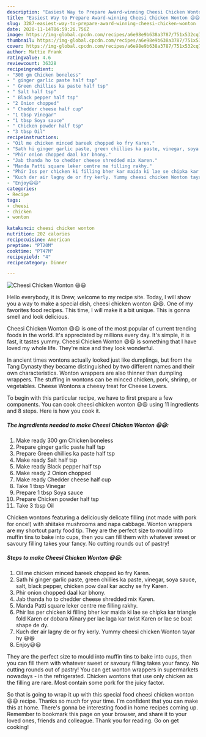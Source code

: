 ```yaml
---
description: "Easiest Way to Prepare Award-winning Cheesi Chicken Wonton 😃😃"
title: "Easiest Way to Prepare Award-winning Cheesi Chicken Wonton 😃😃"
slug: 3287-easiest-way-to-prepare-award-winning-cheesi-chicken-wonton
date: 2020-11-14T06:59:26.756Z
image: https://img-global.cpcdn.com/recipes/a6e98e9b638a3787/751x532cq70/cheesi-chicken-wonton-😃😃-recipe-main-photo.jpg
thumbnail: https://img-global.cpcdn.com/recipes/a6e98e9b638a3787/751x532cq70/cheesi-chicken-wonton-😃😃-recipe-main-photo.jpg
cover: https://img-global.cpcdn.com/recipes/a6e98e9b638a3787/751x532cq70/cheesi-chicken-wonton-😃😃-recipe-main-photo.jpg
author: Mattie Frank
ratingvalue: 4.6
reviewcount: 36328
recipeingredient:
- "300 gm Chicken boneless"
- " ginger garlic paste half tsp"
- " Green chillies ka paste half tsp"
- " Salt half tsp"
- " Black pepper half tsp"
- "2 Onion chopped"
- " Chedder cheese half cup"
- "1 tbsp Vinegar"
- "1 tbsp Soya sauce"
- " Chicken powder half tsp"
- "3 tbsp Oil"
recipeinstructions:
- "Oil me chicken minced bareek chopped ko fry Karen."
- "Sath hi ginger garlic paste, green chillies ka paste, vinegar, soya sauce, salt, black pepper, chicken pow daal kar acchy se fry Karen."
- "Phir onion chopped daal kar bhony."
- "Jab thanda ho to chedder cheese shredded mix Karen."
- "Manda Patti square leker centre me filling rakhy."
- "Phir Iss per chicken ki filling bher kar maida ki lae se chipka kar triangle fold Karen or dobara Kinary per lae laga kar twist Karen or lae se boat shape de dy."
- "Kuch der air lagny de or fry kerly. Yummy cheesi chicken Wonton tayar hy 😃😃"
- "Enjoy😃😃"
categories:
- Recipe
tags:
- cheesi
- chicken
- wonton

katakunci: cheesi chicken wonton 
nutrition: 202 calories
recipecuisine: American
preptime: "PT20M"
cooktime: "PT47M"
recipeyield: "4"
recipecategory: Dinner

---
```



![Cheesi Chicken Wonton 😃😃](https://img-global.cpcdn.com/recipes/a6e98e9b638a3787/751x532cq70/cheesi-chicken-wonton-😃😃-recipe-main-photo.jpg)

Hello everybody, it is Drew, welcome to my recipe site. Today, I will show you a way to make a special dish, cheesi chicken wonton 😃😃. One of my favorites food recipes. This time, I will make it a bit unique. This is gonna smell and look delicious.

Cheesi Chicken Wonton 😃😃 is one of the most popular of current trending foods in the world. It's appreciated by millions every day. It's simple, it is fast, it tastes yummy. Cheesi Chicken Wonton 😃😃 is something that I have loved my whole life. They're nice and they look wonderful.

In ancient times wontons actually looked just like dumplings, but from the Tang Dynasty they became distinguished by two different names and their own characteristics. Wonton wrappers are also thinner than dumpling wrappers. The stuffing in wontons can be minced chicken, pork, shrimp, or vegetables. Cheese Wontons a cheesy treat for Cheese Lovers.


To begin with this particular recipe, we have to first prepare a few components. You can cook cheesi chicken wonton 😃😃 using 11 ingredients and 8 steps. Here is how you cook it.

<!--inarticleads1-->

##### The ingredients needed to make Cheesi Chicken Wonton 😃😃:

1. Make ready 300 gm Chicken boneless
1. Prepare  ginger garlic paste half tsp
1. Prepare  Green chillies ka paste half tsp
1. Make ready  Salt half tsp
1. Make ready  Black pepper half tsp
1. Make ready 2 Onion chopped
1. Make ready  Chedder cheese half cup
1. Take 1 tbsp Vinegar
1. Prepare 1 tbsp Soya sauce
1. Prepare  Chicken powder half tsp
1. Take 3 tbsp Oil


Chicken wontons featuring a deliciously delicate filling (not made with pork for once!) with shiitake mushrooms and napa cabbage. Wonton wrappers are my shortcut party food tip. They are the perfect size to mould into muffin tins to bake into cups, then you can fill them with whatever sweet or savoury filling takes your fancy. No cutting rounds out of pastry! 

<!--inarticleads2-->

##### Steps to make Cheesi Chicken Wonton 😃😃:

1. Oil me chicken minced bareek chopped ko fry Karen.
1. Sath hi ginger garlic paste, green chillies ka paste, vinegar, soya sauce, salt, black pepper, chicken pow daal kar acchy se fry Karen.
1. Phir onion chopped daal kar bhony.
1. Jab thanda ho to chedder cheese shredded mix Karen.
1. Manda Patti square leker centre me filling rakhy.
1. Phir Iss per chicken ki filling bher kar maida ki lae se chipka kar triangle fold Karen or dobara Kinary per lae laga kar twist Karen or lae se boat shape de dy.
1. Kuch der air lagny de or fry kerly. Yummy cheesi chicken Wonton tayar hy 😃😃
1. Enjoy😃😃


They are the perfect size to mould into muffin tins to bake into cups, then you can fill them with whatever sweet or savoury filling takes your fancy. No cutting rounds out of pastry! You can get wonton wrappers in supermarkets nowadays - in the refrigerated. Chicken wontons that use only chicken as the filling are rare. Most contain some pork for the juicy factor. 

So that is going to wrap it up with this special food cheesi chicken wonton 😃😃 recipe. Thanks so much for your time. I'm confident that you can make this at home. There's gonna be interesting food in home recipes coming up. Remember to bookmark this page on your browser, and share it to your loved ones, friends and colleague. Thank you for reading. Go on get cooking!
